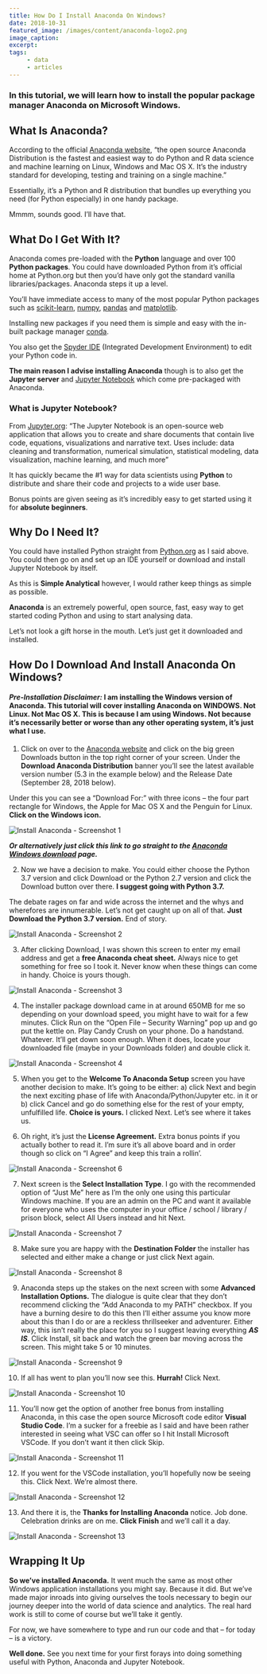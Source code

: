 ```yaml
---
title: How Do I Install Anaconda On Windows?
date: 2018-10-31
featured_image: /images/content/anaconda-logo2.png
image_caption: 
excerpt: 
tags: 
     - data
     - articles
---
```

### In this tutorial, we will learn how to install the popular package manager Anaconda on Microsoft Windows.

## What Is Anaconda?

According to the official [Anaconda website](https://www.anaconda.com/what-is-anaconda/), &#8220;the open source Anaconda Distribution is the fastest and easiest way to do Python and R data science and machine learning on Linux, Windows and Mac OS X. It&#8217;s the industry standard for developing, testing and training on a single machine.&#8221;

Essentially, it&#8217;s a Python and R distribution that bundles up everything you need (for Python especially) in one handy package.

Mmmm, sounds good. I&#8217;ll have that.

## What Do I Get With It?

Anaconda comes pre-loaded with the **Python** language and over 100 **Python packages**. You could have downloaded Python from it&#8217;s official home at Python.org but then you&#8217;d have only got the standard vanilla libraries/packages. Anaconda steps it up a level.

You&#8217;ll have immediate access to many of the most popular Python packages such as [scikit-learn](http://scikit-learn.org/), [numpy](http://www.numpy.org/), [pandas](https://pandas.pydata.org/) and [matplotlib](https://matplotlib.org/).

Installing new packages if you need them is simple and easy with the in-built package manager [conda](https://conda.io/).

You also get the [Spyder IDE](https://www.spyder-ide.org/) (Integrated Development Environment) to edit your Python code in.

**The main reason I advise installing Anaconda** though is to also get the **Jupyter server** and [Jupyter Notebook](http://jupyter.org/) which come pre-packaged with Anaconda.

### What is Jupyter Notebook?

From [Jupyter.org](https://jupyter.org): &#8220;The Jupyter Notebook is an open-source web application that allows you to create and share documents that contain live code, equations, visualizations and narrative text. Uses include: data cleaning and transformation, numerical simulation, statistical modeling, data visualization, machine learning, and much more&#8221;

It has quickly became the #1 way for data scientists using **Python** to distribute and share their code and projects to a wide user base.

Bonus points are given seeing as it&#8217;s incredibly easy to get started using it for **absolute beginners**.

## Why Do I Need It?

You could have installed Python straight from [Python.org](https://python.org) as I said above. You could then go on and set up an IDE yourself or download and install Jupyter Notebook by itself.

As this is **Simple Analytical** however, I would rather keep things as simple as possible.

**Anaconda** is an extremely powerful, open source, fast, easy way to get started coding Python and using to start analysing data.

Let&#8217;s not look a gift horse in the mouth. Let&#8217;s just get it downloaded and installed.

## How Do I Download And Install Anaconda On Windows?

#### _**Pre-Installation Disclaimer:**_ I am installing the Windows version of Anaconda. This tutorial will cover installing Anaconda on WINDOWS. Not Linux. Not Mac OS X. This is because I am using Windows. Not because it&#8217;s necessarily better or worse than any other operating system, it&#8217;s just what I use.

1) Click on over to the [Anaconda website](https://anaconda.com) and click on the big green Downloads button in the top right corner of your screen. Under the **Download Anaconda Distribution** banner you&#8217;ll see the latest available version number (5.3 in the example below) and the Release Date (September 28, 2018 below).

Under this you can see a &#8220;Download For:&#8221; with three icons &#8211; the four part rectangle for Windows, the Apple for Mac OS X and the Penguin for Linux. **Click on the Windows icon.**

![Install Anaconda - Screenshot 1](/images/content/install_anaconda_0.jpg)

_**Or alternatively just click this link to go straight to the [Anaconda Windows download](https://www.anaconda.com/download/#windows) page.**_

2) Now we have a decision to make. You could either choose the Python 3.7 version and click Download or the Python 2.7 version and click the Download button over there. **I suggest going with Python 3.7.**

The debate rages on far and wide across the internet and the whys and wherefores are innumerable. Let&#8217;s not get caught up on all of that. **Just Download the Python 3.7 version.** End of story.

![Install Anaconda - Screenshot 2](/images/content/install_anaconda_1.jpg)

3) After clicking Download, I was shown this screen to enter my email address and get a **free Anaconda cheat sheet.** Always nice to get something for free so I took it. Never know when these things can come in handy. Choice is yours though.

![Install Anaconda - Screenshot 3](/images/content/install_anaconda_2.jpg)

4) The installer package download came in at around 650MB for me so depending on your download speed, you might have to wait for a few minutes. Click Run on the &#8220;Open File &#8211; Security Warning&#8221; pop up and go put the kettle on. Play Candy Crush on your phone. Do a handstand. Whatever. It&#8217;ll get down soon enough. When it does, locate your downloaded file (maybe in your Downloads folder) and double click it.

![Install Anaconda - Screenshot 4](/images/content/install_anaconda_3.jpg)

5) When you get to the **Welcome To Anaconda Setup** screen you have another decision to make. It&#8217;s going to be either: a) click Next and begin the next exciting phase of life with Anaconda/Python/Jupyter etc. in it or b) click Cancel and go do something else for the rest of your empty, unfulfilled life. **Choice is yours.** I clicked Next. Let&#8217;s see where it takes us.

6) Oh right, it&#8217;s just the **License Agreement.** Extra bonus points if you actually bother to read it. I&#8217;m sure it&#8217;s all above board and in order though so click on &#8220;I Agree&#8221; and keep this train a rollin&#8217;.

![Install Anaconda - Screenshot 6](/images/content/install_anaconda_5.jpg)

7) Next screen is the **Select Installation Type**. I go with the recommended option of &#8220;Just Me&#8221; here as I&#8217;m the only one using this particular Windows machine. If you are an admin on the PC and want it available for everyone who uses the computer in your office / school / library / prison block, select All Users instead and hit Next.

![Install Anaconda - Screenshot 7](/images/content/install_anaconda_6.jpg)

8) Make sure you are happy with the **Destination Folder** the installer has selected and either make a change or just click Next again.

![Install Anaconda - Screenshot 8](/images/content/install_anaconda_7.jpg)

9) Anaconda steps up the stakes on the next screen with some **Advanced Installation Options.** The dialogue is quite clear that they don&#8217;t recommend clicking the &#8220;Add Anaconda to my PATH&#8221; checkbox. If you have a burning desire to do this then I&#8217;ll either assume you know more about this than I do or are a reckless thrillseeker and adventurer. Either way, this isn&#8217;t really the place for you so I suggest leaving everything _**AS IS**_. Click Install, sit back and watch the green bar moving across the screen. This might take 5 or 10 minutes.

![Install Anaconda - Screenshot 9](/images/content/install_anaconda_8.jpg)

10) If all has went to plan you&#8217;ll now see this. **Hurrah!** Click Next.

![Install Anaconda - Screenshot 10](/images/content/install_anaconda_9.jpg)

11) You&#8217;ll now get the option of another free bonus from installing Anaconda, in this case the open source Microsoft code editor **Visual Studio Code**. I&#8217;m a sucker for a freebie as I said and have been rather interested in seeing what VSC can offer so I hit Install Microsoft VSCode. If you don&#8217;t want it then click Skip.

![Install Anaconda - Screenshot 11](/images/content/install_anaconda_10.jpg)

12) If you went for the VSCode installation, you&#8217;ll hopefully now be seeing this. Click Next. We&#8217;re almost there.

![Install Anaconda - Screenshot 12](/images/content/install_anaconda_11.jpg)

13) And there it is, the **Thanks for Installing Anaconda** notice. Job done. Celebration drinks are on me. **Click Finish** and we&#8217;ll call it a day.

![Install Anaconda - Screenshot 13](/images/content/install_anaconda_12.jpg)


## Wrapping It Up

**So we&#8217;ve installed Anaconda.** It went much the same as most other Windows application installations you might say. Because it did. But we&#8217;ve made major inroads into giving ourselves the tools necessary to begin our journey deeper into the world of data science and analytics. The real hard work is still to come of course but we&#8217;ll take it gently.

For now, we have somewhere to type and run our code and that &#8211; for today &#8211; is a victory.

**Well done.** See you next time for your first forays into doing something useful with Python, Anaconda and Jupyter Notebook.